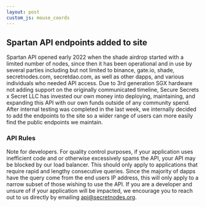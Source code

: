 ```yaml
---
layout: post
custom_js: mouse_coords
---
```


## Spartan API endpoints added to site

Spartan API opened early 2022 when the shade airdrop started with a limited number of nodes, since then it has been operational and in use by several parties including but not limited to binance, gate.io, shade, secretnodes.com, secretdao.com, as well as other dapps, and various individuals who needed API access. Due to 3rd generation SGX hardware not adding support on the originally communicated timeline, Secure Secrets x Secret LLC has invested our own money into deploying, maintaining, and expanding this API with our own funds outside of any community spend. After internal testing was completed in the last week, we internally decided to add the endpoints to the site so a wider range of users can more easily find the public endpoints we maintain.

### API Rules

Note for developers. For quality control purposes, if your application uses inefficient code and or otherwise excessively spams the API, your API may be blocked by our load balancer. This should only apply to applications that require rapid and lengthy consecutive queries. Since the majority of dapps have the query come from the end users IP address, this will only apply to a narrow subset of those wishing to use the API. If you are a developer and unsure of if your application will be impacted, we encourage you to reach out to us directly by emailing api@secretnodes.org.
